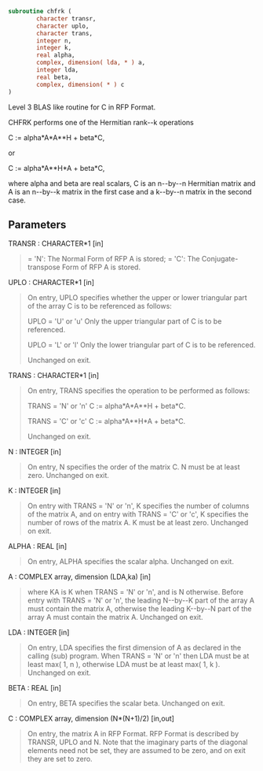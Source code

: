 ```fortran
subroutine chfrk (
        character transr,
        character uplo,
        character trans,
        integer n,
        integer k,
        real alpha,
        complex, dimension( lda, * ) a,
        integer lda,
        real beta,
        complex, dimension( * ) c
)
```

Level 3 BLAS like routine for C in RFP Format.

CHFRK performs one of the Hermitian rank--k operations

C := alpha\*A\*A\*\*H + beta\*C,

or

C := alpha\*A\*\*H\*A + beta\*C,

where alpha and beta are real scalars, C is an n--by--n Hermitian
matrix and A is an n--by--k matrix in the first case and a k--by--n
matrix in the second case.

## Parameters
TRANSR : CHARACTER\*1 [in]
> = 'N':  The Normal Form of RFP A is stored;
> = 'C':  The Conjugate-transpose Form of RFP A is stored.

UPLO : CHARACTER\*1 [in]
> On  entry,   UPLO  specifies  whether  the  upper  or  lower
> triangular  part  of the  array  C  is to be  referenced  as
> follows:
> 
> UPLO = 'U' or 'u'   Only the  upper triangular part of  C
> is to be referenced.
> 
> UPLO = 'L' or 'l'   Only the  lower triangular part of  C
> is to be referenced.
> 
> Unchanged on exit.

TRANS : CHARACTER\*1 [in]
> On entry,  TRANS  specifies the operation to be performed as
> follows:
> 
> TRANS = 'N' or 'n'   C := alpha\*A\*A\*\*H + beta\*C.
> 
> TRANS = 'C' or 'c'   C := alpha\*A\*\*H\*A + beta\*C.
> 
> Unchanged on exit.

N : INTEGER [in]
> On entry,  N specifies the order of the matrix C.  N must be
> at least zero.
> Unchanged on exit.

K : INTEGER [in]
> On entry with  TRANS = 'N' or 'n',  K  specifies  the number
> of  columns   of  the   matrix   A,   and  on   entry   with
> TRANS = 'C' or 'c',  K  specifies  the number of rows of the
> matrix A.  K must be at least zero.
> Unchanged on exit.

ALPHA : REAL [in]
> On entry, ALPHA specifies the scalar alpha.
> Unchanged on exit.

A : COMPLEX array, dimension (LDA,ka) [in]
> where KA
> is K  when TRANS = 'N' or 'n', and is N otherwise. Before
> entry with TRANS = 'N' or 'n', the leading N--by--K part of
> the array A must contain the matrix A, otherwise the leading
> K--by--N part of the array A must contain the matrix A.
> Unchanged on exit.

LDA : INTEGER [in]
> On entry, LDA specifies the first dimension of A as declared
> in  the  calling  (sub)  program.   When  TRANS = 'N' or 'n'
> then  LDA must be at least  max( 1, n ), otherwise  LDA must
> be at least  max( 1, k ).
> Unchanged on exit.

BETA : REAL [in]
> On entry, BETA specifies the scalar beta.
> Unchanged on exit.

C : COMPLEX array, dimension (N\*(N+1)/2) [in,out]
> On entry, the matrix A in RFP Format. RFP Format is
> described by TRANSR, UPLO and N. Note that the imaginary
> parts of the diagonal elements need not be set, they are
> assumed to be zero, and on exit they are set to zero.
